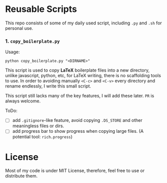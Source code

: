 # Reusable Scripts

This repo consists of some of my daily used script, including `.py` and `.sh` for personal use.

### 1. `copy_boilerplate.py`

Usage:

```shell
python copy_boilerplate.py "<DIRNAME>"
```

This script is used to copy **LaTeX** boilerplate files into a new directory, unlike javascript, python, etc, for LaTeX writing, there is no scaffolding tools to use. In order to avoiding manually `<C-c>` and `<C-v>` every directory and rename endlessly, I write this small script.

This script still lacks many of the key features, I will add these later. `PR` is always welcome.

ToDo:

- [ ] add `.gitignore`-like feature, avoid copying `.DS_STORE` and other meaningless files or dirs.
- [ ] add progress bar to show progress when copying large files. (A potential tool: `rich.progress`)

# License

Most of my code is under MIT License, therefore, feel free to use or distribute them.
